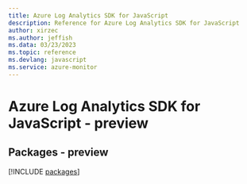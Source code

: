 ```yaml
---
title: Azure Log Analytics SDK for JavaScript
description: Reference for Azure Log Analytics SDK for JavaScript
author: xirzec
ms.author: jeffish
ms.data: 03/23/2023
ms.topic: reference
ms.devlang: javascript
ms.service: azure-monitor
---
```

# Azure Log Analytics SDK for JavaScript - preview
## Packages - preview
[!INCLUDE [packages](log-analytics-index.md)]